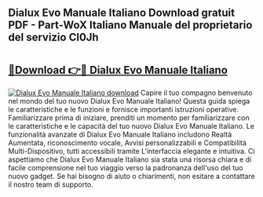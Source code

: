 ## Dialux Evo Manuale Italiano Download gratuit PDF - Part-WoX Italiano Manuale del proprietario del servizio Cl0Jh

# <h2><a href="http://dfb9a4f.blite.top/?on=Dialux+Evo+Manuale+Italiano">🔗Download 👉🔴 Dialux Evo Manuale Italiano</a></h2>

[![Dialux Evo Manuale Italiano download](https://i.imgur.com/lujVjoI.png)](http://dfb9a4f.blite.top/?on=Dialux+Evo+Manuale+Italiano)
Capire il tuo compagno benvenuto nel mondo del tuo nuovo Dialux Evo Manuale Italiano! Questa guida spiega le caratteristiche e le funzioni e fornisce importanti istruzioni operative. Familiarizzare prima di iniziare, prenditi un momento per familiarizzare con le caratteristiche e le capacità del tuo nuovo Dialux Evo Manuale Italiano. Le funzionalità avanzate di Dialux Evo Manuale Italiano includono Realtà Aumentata, riconoscimento vocale, Avvisi personalizzabili e Compatibilità Multi-Dispositivo, tutti accessibili tramite L'interfaccia elegante e intuitiva. Ci aspettiamo che Dialux Evo Manuale Italiano sia stata una risorsa chiara e di facile comprensione nel tuo viaggio verso la padronanza dell'uso del tuo nuovo gadget. Se hai bisogno di aiuto o chiarimenti, non esitare a contattare il nostro team di supporto.
